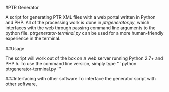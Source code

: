 #PTR Generator

A script for generating PTR XML files with a web portal written in Python and PHP. All of the processing work is done in *ptrgenerator.py*, which interfaces with the web through passing command line arguments to the python file. *ptrgenerator-terminal.py* can be used for a more human-friendly experience in the terminal.

##Usage

The script will work out of the box on a web server running Python 2.7+ and PHP 5. To use the command line version, simply type
'''
python ptrgenerator-terminal.py
'''

###Interfacing with other software
To interface the generator script with other software, 

